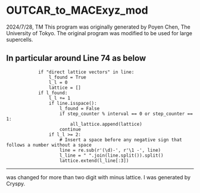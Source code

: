 # OUTCAR_to_MACExyz_mod
2024/7/28, TM
This program was originally generated by Poyen Chen, The University of Tokyo.
The original program was modified to be used for large supercells.

In particular around Line 74 as below
---
                if "direct lattice vectors" in line:
                    l_found = True
                    l_l = 0
                    lattice = []
                if l_found:
                    l_l += 1
                    if line.isspace():
                        l_found = False
                        if step_counter % interval == 0 or step_counter == 1:
                            all_lattice.append(lattice)
                        continue
                    if l_l >= 2:
                        # Insert a space before any negative sign that follows a number without a space
                        line = re.sub(r'(\d)-', r'\1 -', line)
                        l_line = " ".join(line.split()).split()
                        lattice.extend(l_line[:3])
---
was changed for more than two digit with minus lattice. I was generated by Cryspy.

